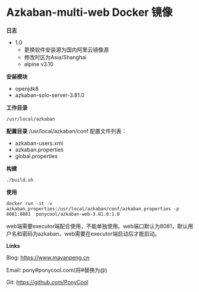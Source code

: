 # Azkaban-multi-web  Docker 镜像

**日志**

- 1.0
  - 更换软件安装源为国内阿里云镜像源
  - 修改时区为Asia/Shanghai
  - alpine v3.10
  
**安装模块**

- openjdk8
- azkaban-solo-server-3.81.0

**工作目录**

`/usr/local/azkaban`

**配置目录**
/usr/local/azkaban/conf
配置文件列表：
- azkaban-users.xml
- azkaban.properties
- global.properties

**构建**

```
./build.sh
```

**使用**

```
docker run -it -v azkaban.properties:/usr/local/azkaban/conf/azkaban.properties -p 8081:8081  ponycool/azkaban-web-3.81.0:1.0
```
web端需要executor端配合使用，不能单独使用。web端口默认为8081，默认用户名和密码为azkaban，web需要在executor端启动后才能启动。

**Links**

Blog: https://www.mayanpeng.cn

Email: pony#ponycool.com(将#替换为@)

Git: https://github.com/PonyCool